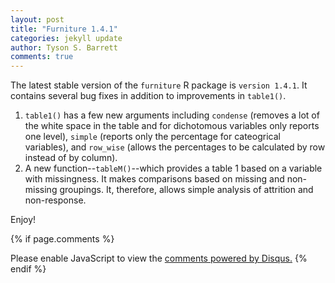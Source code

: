 ```yaml
---
layout: post
title: "Furniture 1.4.1"
categories: jekyll update
author: Tyson S. Barrett
comments: true
---
```


The latest stable version of the `furniture` R package is `version 1.4.1`. It contains several bug fixes in addition to improvements in `table1()`.

1. `table1()` has a few new arguments including `condense` (removes a lot of the white space in the table and for dichotomous variables only reports one level), `simple` (reports only the percentage for cateogrical variables), and `row_wise` (allows the percentages to be calculated by row instead of by column).
2. A new function--`tableM()`--which provides a table 1 based on a variable with missingness. It makes comparisons based on missing and non-missing groupings. It, therefore, allows simple analysis of attrition and non-response.

Enjoy!



{% if page.comments %} 
<div id="disqus_thread"></div>
<script>
    /**
     *  RECOMMENDED CONFIGURATION VARIABLES: EDIT AND UNCOMMENT THE SECTION BELOW TO INSERT DYNAMIC VALUES FROM YOUR PLATFORM OR CMS.
     *  LEARN WHY DEFINING THESE VARIABLES IS IMPORTANT: https://disqus.com/admin/universalcode/#configuration-variables
     */
    /*
    var disqus_config = function () {
        this.page.url = page.url;  // Replace PAGE_URL with your page's canonical URL variable
        this.page.identifier = page.identifer; // Replace PAGE_IDENTIFIER with your page's unique identifier variable
    };
    */
    (function() {  // DON'T EDIT BELOW THIS LINE
        var d = document, s = d.createElement('script');
        
        s.src = '//tysonstanley.disqus.com/embed.js';
        
        s.setAttribute('data-timestamp', +new Date());
        (d.head || d.body).appendChild(s);
    })();
</script>
<noscript>Please enable JavaScript to view the <a href="https://disqus.com/?ref_noscript" rel="nofollow">comments powered by Disqus.</a></noscript>
{% endif %}


